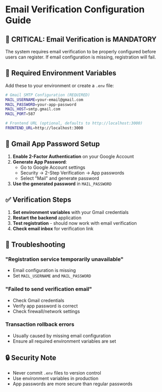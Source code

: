 # Email Verification Configuration Guide

## 🚨 **CRITICAL: Email Verification is MANDATORY**

The system requires email verification to be properly configured before users can register. If email configuration is missing, registration will fail.

## 🔧 **Required Environment Variables**

Add these to your environment or create a `.env` file:

```bash
# Gmail SMTP Configuration (REQUIRED)
MAIL_USERNAME=your-email@gmail.com
MAIL_PASSWORD=your-app-password
MAIL_HOST=smtp.gmail.com
MAIL_PORT=587

# Frontend URL (optional, defaults to http://localhost:3000)
FRONTEND_URL=http://localhost:3000
```

## 📧 **Gmail App Password Setup**

1. **Enable 2-Factor Authentication** on your Google Account
2. **Generate App Password**:
   - Go to Google Account settings
   - Security → 2-Step Verification → App passwords
   - Select "Mail" and generate password
3. **Use the generated password** in `MAIL_PASSWORD`

## ✅ **Verification Steps**

1. **Set environment variables** with your Gmail credentials
2. **Restart the backend** application
3. **Test registration** - should now work with email verification
4. **Check email inbox** for verification link

## 🐛 **Troubleshooting**

### "Registration service temporarily unavailable"
- Email configuration is missing
- Set `MAIL_USERNAME` and `MAIL_PASSWORD`

### "Failed to send verification email"
- Check Gmail credentials
- Verify app password is correct
- Check firewall/network settings

### Transaction rollback errors
- Usually caused by missing email configuration
- Ensure all required environment variables are set

## 🔒 **Security Note**

- Never commit `.env` files to version control
- Use environment variables in production
- App passwords are more secure than regular passwords
